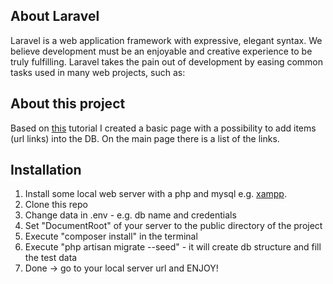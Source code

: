 ## About Laravel

Laravel is a web application framework with expressive, elegant syntax. We believe development must be an enjoyable and creative experience to be truly fulfilling. Laravel takes the pain out of development by easing common tasks used in many web projects, such as:

## About this project

Based on [this](https://laravel-news.com/your-first-laravel-application) tutorial I created a basic page with a possibility to add items (url links) into the DB. On the main page there is a list of the links. 

## Installation

1. Install some local web server with a php and mysql e.g. [xampp](https://www.apachefriends.org/pl/index.html). 
2. Clone this repo
3. Change data in .env - e.g. db name and credentials
4. Set "DocumentRoot" of your server to the public directory of the project
5. Execute "composer install" in the terminal
6. Execute "php artisan migrate --seed" - it will create db structure and fill the test data
7. Done -> go to your local server url and ENJOY!
